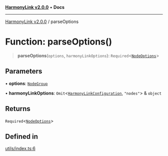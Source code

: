 [**HarmonyLink v2.0.0**](../README.md) • **Docs**

***

[HarmonyLink v2.0.0](../globals.md) / parseOptions

# Function: parseOptions()

> **parseOptions**(`options`, `harmonyLinkOptions`): `Required`\<[`NodeOptions`](../type-aliases/NodeOptions.md)\>

## Parameters

• **options**: [`NodeGroup`](../interfaces/NodeGroup.md)

• **harmonyLinkOptions**: `Omit`\<[`HarmonyLinkConfiguration`](../interfaces/HarmonyLinkConfiguration.md), `"nodes"`\> & `object`

## Returns

`Required`\<[`NodeOptions`](../type-aliases/NodeOptions.md)\>

## Defined in

[utils/index.ts:6](https://github.com/Joniii11/HarmonyLink/blob/master/src/utils/index.ts#L6)
